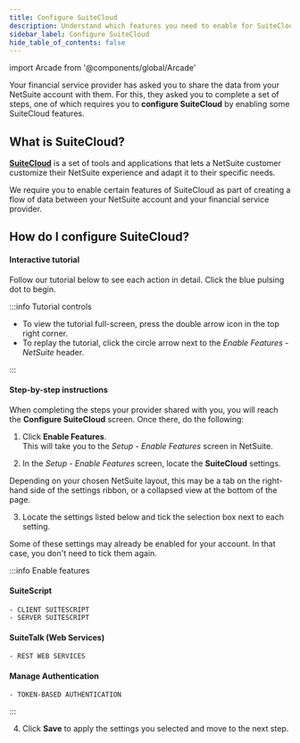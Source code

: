 ```yaml
---
title: Configure SuiteCloud
description: Understand which features you need to enable for SuiteCloud and see how it's done
sidebar_label: Configure SuiteCloud
hide_table_of_contents: false
---
```


import Arcade from '@components/global/Arcade'

Your financial service provider has asked you to share the data from your NetSuite account with them. For this, they asked you to complete a set of steps, one of which requires you to **configure SuiteCloud** by enabling some SuiteCloud features. 

## What is SuiteCloud?

[**SuiteCloud**](https://www.netsuite.co.uk/portal/uk/platform.shtml) is a set of tools and applications that lets a NetSuite customer customize their NetSuite experience and adapt it to their specific needs. 

We require you to enable certain features of SuiteCloud as part of creating a flow of data between your NetSuite account and your financial service provider.

## How do I configure SuiteCloud?

#### Interactive tutorial

Follow our tutorial below to see each action in detail. Click the blue pulsing dot to begin. 

<Arcade
  url="https://app.arcade.software/5ChtxJYRG4xv085vKYFc?embed&show_copy_link=true"
  title="Enable Features - SuiteCloud"
/>


:::info Tutorial controls

- To view the tutorial full-screen, press the double arrow icon in the top right corner.  
- To replay the tutorial, click the circle arrow next to the _Enable Features - NetSuite_ header.

:::

#### Step-by-step instructions

When completing the steps your provider shared with you, you will reach the **Configure SuiteCloud** screen. Once there, do the following: 

1. Click **Enable Features**.  
  This will take you to the _Setup - Enable Features_ screen in NetSuite. 

2. In the _Setup - Enable Features_ screen, locate the **SuiteCloud** settings. 

  Depending on your chosen NetSuite layout, this may be a tab on the right-hand side of the settings ribbon, or a collapsed view at the bottom of the page.

3. Locate the settings listed below and tick the selection box next to each setting. 

  Some of these settings may already be enabled for your account. In that case, you don't need to tick them again. 

  :::info Enable features

  #### SuiteScript
  
    - CLIENT SUITESCRIPT  
    - SERVER SUITESCRIPT  

  #### SuiteTalk (Web Services)
  
    - REST WEB SERVICES  

  #### Manage Authentication
  
    - TOKEN-BASED AUTHENTICATION  
  :::

4. Click **Save** to apply the settings you selected and move to the next step. 